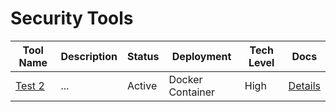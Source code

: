 # Security Tools
| Tool Name | Description | Status | Deployment | Tech Level | Docs |
|-----------|-------------|--------|------------|------------|------|
| [Test 2](https://draw.io/) | ... | Active | Docker Container | High | [Details](docs/comparisonOfTools/security/Test-2.md) |

